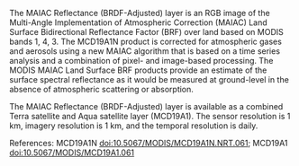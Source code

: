 The MAIAC Reflectance (BRDF-Adjusted) layer is an RGB image of the Multi-Angle Implementation of Atmospheric Correction (MAIAC) Land Surface Bidirectional Reflectance Factor (BRF) over land based on MODIS bands 1, 4, 3. The MCD19A1N product is corrected for atmospheric gases and aerosols using a new MAIAC algorithm that is based on a time series analysis and a combination of pixel- and image-based processing. The MODIS MAIAC Land Surface BRF products provide an estimate of the surface spectral reflectance as it would be measured at ground-level in the absence of atmospheric scattering or absorption.

The MAIAC Reflectance (BRDF-Adjusted) layer is available as a combined Terra satellite and Aqua satellite layer (MCD19A1). The sensor resolution is 1 km, imagery resolution is 1 km, and the temporal resolution is daily.

References: MCD19A1N [doi:10.5067/MODIS/MCD19A1N.NRT.061](https://doi.org/10.5067/MODIS/MCD19A1N.NRT.061); MCD19A1 [doi:10.5067/MODIS/MCD19A1.061](https://doi.org/10.5067/MODIS/MCD19A1.061)
